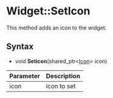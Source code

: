# Widget::SetIcon #

This method adds an icon to the widget.

## Syntax ##
- void **Seticon**(shared_ptr<[Icon](Icon.md)\> icon)

| Parameter | Description |
| --- | --- |
| icon | icon to set |